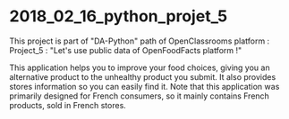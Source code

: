 # 2018_02_16_python_projet_5
This project is part of "DA-Python" path of OpenClassrooms platform : Project_5 : "Let's use public data of OpenFoodFacts platform !"

This application helps you to improve your food choices, giving you an alternative product to the unhealthy product you submit. It also provides stores information so you can easily find it.
Note that this application was primarily designed for French consumers, so it mainly contains French products, sold in French stores.
